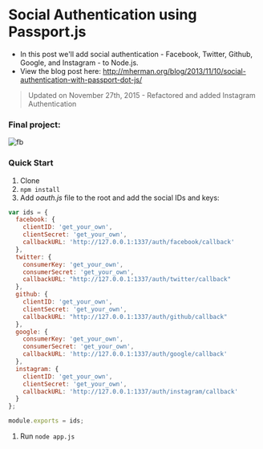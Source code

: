 # Social Authentication using Passport.js

- In this post we'll add social authentication - Facebook, Twitter, Github, Google, and Instagram - to Node.js.
- View the blog post here: http://mherman.org/blog/2013/11/10/social-authentication-with-passport-dot-js/

> Updated on November 27th, 2015 - Refactored and added Instagram Authentication

### Final project:

![fb](https://raw.github.com/mjhea0/passport-examples/master/public/img/final.png)

### Quick Start

1. Clone
1. `npm install`
1. Add *oauth.js* file to the root and add the social IDs and keys:

  ```javascript
  var ids = {
    facebook: {
      clientID: 'get_your_own',
      clientSecret: 'get_your_own',
      callbackURL: 'http://127.0.0.1:1337/auth/facebook/callback'
    },
    twitter: {
      consumerKey: 'get_your_own',
      consumerSecret: 'get_your_own',
      callbackURL: "http://127.0.0.1:1337/auth/twitter/callback"
    },
    github: {
      clientID: 'get_your_own',
      clientSecret: 'get_your_own',
      callbackURL: "http://127.0.0.1:1337/auth/github/callback"
    },
    google: {
      consumerKey: 'get_your_own',
      consumerSecret: 'get_your_own',
      callbackURL: 'http://127.0.0.1:1337/auth/google/callback'
    },
    instagram: {
      clientID: 'get_your_own',
      clientSecret: 'get_your_own',
      callbackURL: 'http://127.0.0.1:1337/auth/instagram/callback'
    }
  };

  module.exports = ids;
  ```

1. Run `node app.js`


